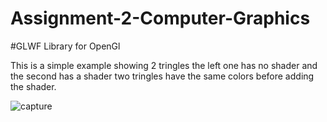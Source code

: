 # Assignment-2-Computer-Graphics
#GLWF Library for OpenGl

This is a simple example showing 2 tringles the left one has no shader and the second has a shader 
two tringles have the same colors before adding the shader.


![capture](https://user-images.githubusercontent.com/36682645/47957114-f7d97400-dfb8-11e8-8a35-fcb1a916cba7.PNG)

